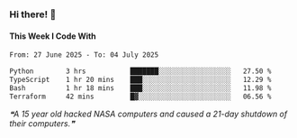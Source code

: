 ### Hi there! 👋

#### This Week I Code With
<!--START_SECTION:waka-->

```txt
From: 27 June 2025 - To: 04 July 2025

Python        3 hrs           ███████░░░░░░░░░░░░░░░░░░   27.50 %
TypeScript    1 hr 20 mins    ███░░░░░░░░░░░░░░░░░░░░░░   12.29 %
Bash          1 hr 18 mins    ███░░░░░░░░░░░░░░░░░░░░░░   11.98 %
Terraform     42 mins         █▓░░░░░░░░░░░░░░░░░░░░░░░   06.56 %
```

<!--END_SECTION:waka-->

<!--STARTS_HERE_QUOTE_README-->
<i>❝A 15 year old hacked NASA computers and caused a 21-day shutdown of their computers.❞</i>
<!--ENDS_HERE_QUOTE_README-->
